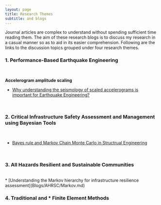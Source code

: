 ```yaml
---
layout: page
title: Research Themes
subtitle: and blogs
---
```


Journal articles are complex to understand without spending sufficient time reading them. The aim of these research blogs is to discuss my research in a casual manner so as to aid in its easier comprehension. Following are the links to the discussion topics grouped under four research themes.
<br/>

### 1. Performance-Based Earthquake Engineering
<br/>

**Accelerogram amplitude scaling**

  * [Why understanding the seismology of scaled accelerograms is important for Earthquake Engineering?](Blogs/PBEE/Acc_Sca_1.md)
<br/>  

### 2. Critical Infrastructure Safety Assessment and Management using Bayesian Tools
<br/>

* [Bayes rule and Markov Chain Monte Carlo in Structrual Engineering](Blogs/BUQ/MCMC.md)
<br/>

### 3. All Hazards Resilient and Sustainable Communities 

<br/>
* [Understanding the Markov hierarchy for infrastructure resilience assessment](Blogs/AHRSC/Markov.md)
<br/>

### 4. Traditional and * Finite Element Methods
